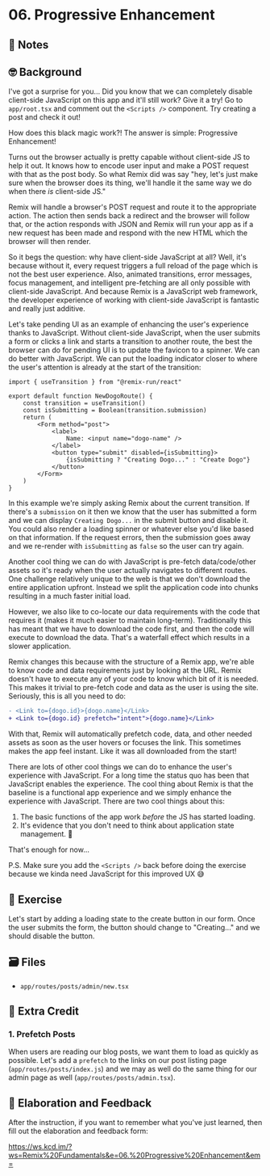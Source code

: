 # 06. Progressive Enhancement

## 📝 Notes

## 🤓 Background

I've got a surprise for you... Did you know that we can completely disable
client-side JavaScript on this app and it'll still work? Give it a try! Go to
`app/root.tsx` and comment out the `<Scripts />` component. Try creating a post
and check it out!

How does this black magic work?! The answer is simple: Progressive Enhancement!

Turns out the browser actually is pretty capable without client-side JS to help
it out. It knows how to encode user input and make a POST request with that as
the post body. So what Remix did was say "hey, let's just make sure when the
browser does its thing, we'll handle it the same way we do when there _is_
client-side JS."

Remix will handle a browser's POST request and route it to the appropriate
action. The action then sends back a redirect and the browser will follow that,
or the action responds with JSON and Remix will run your app as if a new request
has been made and respond with the new HTML which the browser will then render.

So it begs the question: why have client-side JavaScript at all? Well, it's
because without it, every request triggers a full reload of the page which is
not the best user experience. Also, animated transitions, error messages, focus
management, and intelligent pre-fetching are all only possible with client-side
JavaScript. And because Remix is a JavaScript web framework, the developer
experience of working with client-side JavaScript is fantastic and really just
additive.

Let's take pending UI as an example of enhancing the user's experience thanks to
JavaScript. Without client-side JavaScript, when the user submits a form or
clicks a link and starts a transition to another route, the best the browser can
do for pending UI is to update the favicon to a spinner. We can do better with
JavaScript. We can put the loading indicator closer to where the user's
attention is already at the start of the transition:

```tsx app/routes/dogo/new.tsx
import { useTransition } from "@remix-run/react"

export default function NewDogoRoute() {
    const transition = useTransition()
    const isSubmitting = Boolean(transition.submission)
    return (
        <Form method="post">
            <label>
                Name: <input name="dogo-name" />
            </label>
            <button type="submit" disabled={isSubmitting}>
                {isSubmitting ? "Creating Dogo..." : "Create Dogo"}
            </button>
        </Form>
    )
}
```

In this example we're simply asking Remix about the current transition. If
there's a `submission` on it then we know that the user has submitted a form and
we can display `Creating Dogo...` in the submit button and disable it. You could
also render a loading spinner or whatever else you'd like based on that
information. If the request errors, then the submission goes away and we
re-render with `isSubmitting` as `false` so the user can try again.

Another cool thing we can do with JavaScript is pre-fetch data/code/other assets
so it's ready when the user actually navigates to different routes. One
challenge relatively unique to the web is that we don't download the entire
application upfront. Instead we split the application code into chunks resulting
in a much faster initial load.

However, we also like to co-locate our data requirements with the code that
requires it (makes it much easier to maintain long-term). Traditionally this has
meant that we have to download the code first, and then the code will execute to
download the data. That's a waterfall effect which results in a slower
application.

Remix changes this because with the structure of a Remix app, we're able to know
code and data requirements just by looking at the URL. Remix doesn't have to
execute any of your code to know which bit of it is needed. This makes it
trivial to pre-fetch code and data as the user is using the site. Seriously,
this is all you need to do:

```diff
- <Link to={dogo.id}>{dogo.name}</Link>
+ <Link to={dogo.id} prefetch="intent">{dogo.name}</Link>
```

With that, Remix will automatically prefetch code, data, and other needed assets
as soon as the user hovers or focuses the link. This sometimes makes the app
feel instant. Like it was all downloaded from the start!

There are lots of other cool things we can do to enhance the user's experience
with JavaScript. For a long time the status quo has been that JavaScript enables
the experience. The cool thing about Remix is that the baseline is a functional
app experience and we simply enhance the experience with JavaScript. There are
two cool things about this:

1. The basic functions of the app work _before_ the JS has started loading.
2. It's evidence that you don't need to think about application state
   management. 🤯

That's enough for now...

P.S. Make sure you add the `<Scripts />` back before doing the exercise because
we kinda need JavaScript for this improved UX 😅

## 💪 Exercise

Let's start by adding a loading state to the create button in our form. Once the
user submits the form, the button should change to "Creating..." and we should
disable the button.

## 🗃 Files

-   `app/routes/posts/admin/new.tsx`

## 💯 Extra Credit

### 1. Prefetch Posts

When users are reading our blog posts, we want them to load as quickly as
possible. Let's add a `prefetch` to the links on our post listing page
(`app/routes/posts/index.js`) and we may as well do the same thing for our admin
page as well (`app/routes/posts/admin.tsx`).

## 🦉 Elaboration and Feedback

After the instruction, if you want to remember what you've just learned, then
fill out the elaboration and feedback form:

https://ws.kcd.im/?ws=Remix%20Fundamentals&e=06.%20Progressive%20Enhancement&em=
